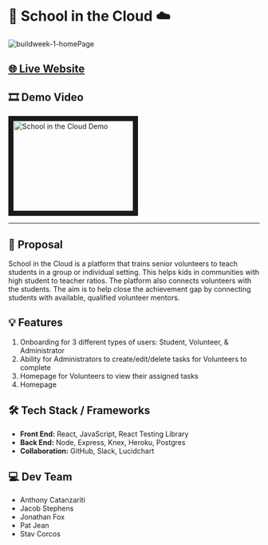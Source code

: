 # 🏫 School in the Cloud ☁️

![buildweek-1-homePage](https://user-images.githubusercontent.com/22039228/110830191-cab6c380-824d-11eb-84f6-d6dbd3ca2967.png)

## [🌐 Live Website](https://school-in-the-cloud-pied.vercel.app/)

## 🎞️ Demo Video

<a href="http://www.youtube.com/watch?feature=player_embedded&v=2jbTWIWxLdg
" target="_blank"><img src="http://img.youtube.com/vi/2jbTWIWxLdg/0.jpg" 
alt="School in the Cloud Demo" width="240" height="180" border="10" /></a>

---

## 📝 Proposal
School in the Cloud is a platform that trains senior volunteers to teach students in a group or individual setting. This helps kids in communities with high student to teacher ratios. The platform also connects volunteers with the students. The aim is to help close the achievement gap by connecting students with available, qualified volunteer mentors.
 
## 💡 Features
1. Onboarding for 3 different types of users: Student, Volunteer, & Administrator
2. Ability for Administrators to create/edit/delete tasks for Volunteers to complete
3. Homepage for Volunteers to view their assigned tasks
4. Homepage

## 🛠 Tech Stack / Frameworks
- **Front End:** React, JavaScript, React Testing Library
- **Back End:** Node, Express, Knex, Heroku, Postgres
- **Collaboration:** GitHub, Slack, Lucidchart

## 💻 Dev Team
- Anthony Catanzariti
- Jacob Stephens
- Jonathan Fox
- Pat Jean
- Stav Corcos
